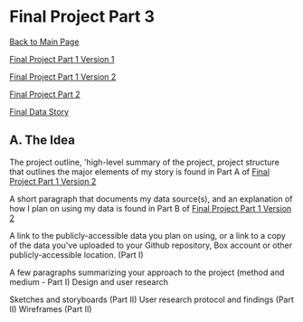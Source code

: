 # Final Project Part 3
[Back to Main Page](https://yangle-l.github.io/Lim-Portfolio)

[Final Project Part 1 Version 1](/FinalProjectPart1_V1.md)

[Final Project Part 1 Version 2](/FinalProjectPart1_V2.md)

[Final Project Part 2](/FinalProjectPart2.md)

[Final Data Story](https://carnegiemellon.shorthandstories.com/healthcare-waste/index.html)

## A. The Idea
The project outline, 'high-level summary of the project, project structure that outlines the major elements of my story is found in Part A of [Final Project Part 1 Version 2](/FinalProjectPart1_V2.md)

A short paragraph that documents my data source(s), and an explanation of how I plan on using my data is found in Part B of [Final Project Part 1 Version 2](/FinalProjectPart1_V2.md)

A link to the publicly-accessible data you plan on using, or a link to a copy of the data you've uploaded to your Github repository, Box account or other publicly-accessible location. (Part I)

A few paragraphs summarizing your approach to the project (method and medium - Part I)
Design and user research

Sketches and storyboards (Part II)
User research protocol and findings (Part II)
Wireframes (Part II)
